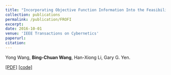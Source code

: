 ```yaml
---
title: "Incorporating Objective Function Information Into the Feasibility Rule for Constrained Evolutionary Optimization"
collection: publications
permalink: /publication/FROFI
excerpt: 
date: 2016-10-01
venue: 'IEEE Transactions on Cybernetics'
paperurl: 
citation: 
---
```

Yong Wang, __Bing-Chuan Wang__, Han-Xiong Li, Gary G. Yen.

[\[PDF\]](http://bingchuanwang.github.io/files/FROFI.pdf) [\[code\]](http://bingchuanwang.github.io/files/FROFI.rar)
